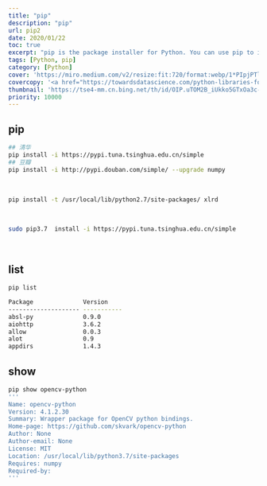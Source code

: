 ```yaml
---
title: "pip"
description: "pip"
url: pip2
date: 2020/01/22
toc: true
excerpt: "pip is the package installer for Python. You can use pip to install packages from the Python Package Index and other indexes."
tags: [Python, pip]
category: [Python]
cover: 'https://miro.medium.com/v2/resize:fit:720/format:webp/1*PIpjPTlcrDyXLl2fDv34bA.png'
covercopy: '<a href="https://towardsdatascience.com/python-libraries-for-natural-language-processing-be0e5a35dd64">© Claire D. Costa</a>'
thumbnail: 'https://tse4-mm.cn.bing.net/th/id/OIP.uTOM2B_iUkko5GTxOa3c-wAAAA'
priority: 10000
---
```

## pip



```bash
## 清华
pip install -i https://pypi.tuna.tsinghua.edu.cn/simple
## 豆瓣
pip install -i http://pypi.douban.com/simple/ --upgrade numpy
```

<br />

```bash
pip install -t /usr/local/lib/python2.7/site-packages/ xlrd
```

<br />

```bash
sudo pip3.7  install -i https://pypi.tuna.tsinghua.edu.cn/simple
```

<br />

<a name="Wo9ga"></a>
## list


```bash
pip list
```


```bash
Package              Version    
-------------------- -----------
absl-py              0.9.0      
aiohttp              3.6.2      
allow                0.0.3      
alot                 0.9        
appdirs              1.4.3     
```


<a name="n0A8A"></a>
## show


```bash
pip show opencv-python
'''
Name: opencv-python
Version: 4.1.2.30
Summary: Wrapper package for OpenCV python bindings.
Home-page: https://github.com/skvark/opencv-python
Author: None
Author-email: None
License: MIT
Location: /usr/local/lib/python3.7/site-packages
Requires: numpy
Required-by:
'''
```


